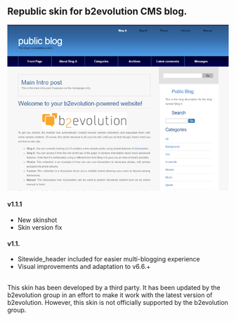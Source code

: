 ## Republic skin for b2evolution CMS blog.

<img src="skinshot.png"/>

#### v1.1.1

- New skinshot
- Skin version fix

#### v1.1.

- Sitewide_header included for easier multi-blogging experience
- Visual improvements and adaptation to v6.6.+

<br/>
This skin has been developed by a third party. It has been updated by the b2evolution group in an effort to make it work with the latest version of b2evolution. However, this skin is not officially supported by the b2evolution group.
